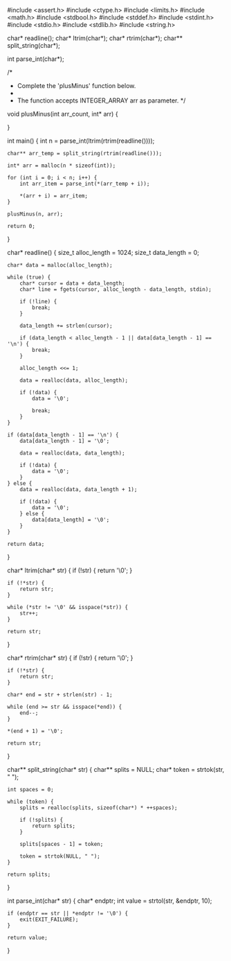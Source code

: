 #include <assert.h>
#include <ctype.h>
#include <limits.h>
#include <math.h>
#include <stdbool.h>
#include <stddef.h>
#include <stdint.h>
#include <stdio.h>
#include <stdlib.h>
#include <string.h>

char* readline();
char* ltrim(char*);
char* rtrim(char*);
char** split_string(char*);

int parse_int(char*);

/*
 * Complete the 'plusMinus' function below.
 *
 * The function accepts INTEGER_ARRAY arr as parameter.
 */

void plusMinus(int arr_count, int* arr) {
    
}

int main()
{
    int n = parse_int(ltrim(rtrim(readline())));

    char** arr_temp = split_string(rtrim(readline()));

    int* arr = malloc(n * sizeof(int));

    for (int i = 0; i < n; i++) {
        int arr_item = parse_int(*(arr_temp + i));

        *(arr + i) = arr_item;
    }

    plusMinus(n, arr);

    return 0;
}

char* readline() {
    size_t alloc_length = 1024;
    size_t data_length = 0;

    char* data = malloc(alloc_length);

    while (true) {
        char* cursor = data + data_length;
        char* line = fgets(cursor, alloc_length - data_length, stdin);

        if (!line) {
            break;
        }

        data_length += strlen(cursor);

        if (data_length < alloc_length - 1 || data[data_length - 1] == '\n') {
            break;
        }

        alloc_length <<= 1;

        data = realloc(data, alloc_length);

        if (!data) {
            data = '\0';

            break;
        }
    }

    if (data[data_length - 1] == '\n') {
        data[data_length - 1] = '\0';

        data = realloc(data, data_length);

        if (!data) {
            data = '\0';
        }
    } else {
        data = realloc(data, data_length + 1);

        if (!data) {
            data = '\0';
        } else {
            data[data_length] = '\0';
        }
    }

    return data;
}

char* ltrim(char* str) {
    if (!str) {
        return '\0';
    }

    if (!*str) {
        return str;
    }

    while (*str != '\0' && isspace(*str)) {
        str++;
    }

    return str;
}

char* rtrim(char* str) {
    if (!str) {
        return '\0';
    }

    if (!*str) {
        return str;
    }

    char* end = str + strlen(str) - 1;

    while (end >= str && isspace(*end)) {
        end--;
    }

    *(end + 1) = '\0';

    return str;
}

char** split_string(char* str) {
    char** splits = NULL;
    char* token = strtok(str, " ");

    int spaces = 0;

    while (token) {
        splits = realloc(splits, sizeof(char*) * ++spaces);

        if (!splits) {
            return splits;
        }

        splits[spaces - 1] = token;

        token = strtok(NULL, " ");
    }

    return splits;
}

int parse_int(char* str) {
    char* endptr;
    int value = strtol(str, &endptr, 10);

    if (endptr == str || *endptr != '\0') {
        exit(EXIT_FAILURE);
    }

    return value;
}
